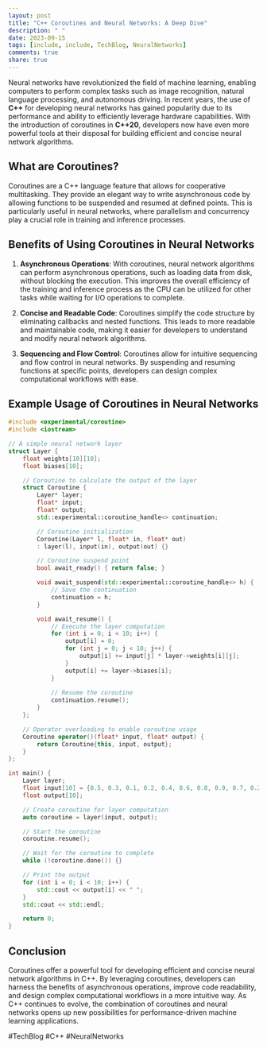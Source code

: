 ```yaml
---
layout: post
title: "C++ Coroutines and Neural Networks: A Deep Dive"
description: " "
date: 2023-09-15
tags: [include, include, TechBlog, NeuralNetworks]
comments: true
share: true
---
```


Neural networks have revolutionized the field of machine learning, enabling computers to perform complex tasks such as image recognition, natural language processing, and autonomous driving. In recent years, the use of **C++** for developing neural networks has gained popularity due to its performance and ability to efficiently leverage hardware capabilities. With the introduction of coroutines in **C++20**, developers now have even more powerful tools at their disposal for building efficient and concise neural network algorithms.

## What are Coroutines?

Coroutines are a C++ language feature that allows for cooperative multitasking. They provide an elegant way to write asynchronous code by allowing functions to be suspended and resumed at defined points. This is particularly useful in neural networks, where parallelism and concurrency play a crucial role in training and inference processes.

## Benefits of Using Coroutines in Neural Networks

1. **Asynchronous Operations**: With coroutines, neural network algorithms can perform asynchronous operations, such as loading data from disk, without blocking the execution. This improves the overall efficiency of the training and inference process as the CPU can be utilized for other tasks while waiting for I/O operations to complete.

2. **Concise and Readable Code**: Coroutines simplify the code structure by eliminating callbacks and nested functions. This leads to more readable and maintainable code, making it easier for developers to understand and modify neural network algorithms.

3. **Sequencing and Flow Control**: Coroutines allow for intuitive sequencing and flow control in neural networks. By suspending and resuming functions at specific points, developers can design complex computational workflows with ease.

## Example Usage of Coroutines in Neural Networks

```cpp
#include <experimental/coroutine>
#include <iostream>

// A simple neural network layer
struct Layer {
    float weights[10][10];
    float biases[10];

    // Coroutine to calculate the output of the layer
    struct Coroutine {
        Layer* layer;
        float* input;
        float* output;
        std::experimental::coroutine_handle<> continuation;

        // Coroutine initialization
        Coroutine(Layer* l, float* in, float* out)
        : layer(l), input(in), output(out) {}

        // Coroutine suspend point
        bool await_ready() { return false; }

        void await_suspend(std::experimental::coroutine_handle<> h) {
            // Save the continuation
            continuation = h;
        }

        void await_resume() {
            // Execute the layer computation
            for (int i = 0; i < 10; i++) {
                output[i] = 0;
                for (int j = 0; j < 10; j++) {
                    output[i] += input[j] * layer->weights[i][j];
                }
                output[i] += layer->biases[i];
            }
            
            // Resume the coroutine
            continuation.resume();
        }
    };

    // Operator overloading to enable coroutine usage
    Coroutine operator()(float* input, float* output) {
        return Coroutine{this, input, output};
    }
};

int main() {
    Layer layer;
    float input[10] = {0.5, 0.3, 0.1, 0.2, 0.4, 0.6, 0.8, 0.9, 0.7, 0.2};
    float output[10];

    // Create coroutine for layer computation
    auto coroutine = layer(input, output);

    // Start the coroutine
    coroutine.resume();

    // Wait for the coroutine to complete
    while (!coroutine.done()) {}

    // Print the output
    for (int i = 0; i < 10; i++) {
        std::cout << output[i] << " ";
    }
    std::cout << std::endl;

    return 0;
}
```

## Conclusion

Coroutines offer a powerful tool for developing efficient and concise neural network algorithms in C++. By leveraging coroutines, developers can harness the benefits of asynchronous operations, improve code readability, and design complex computational workflows in a more intuitive way. As C++ continues to evolve, the combination of coroutines and neural networks opens up new possibilities for performance-driven machine learning applications.

#TechBlog #C++ #NeuralNetworks